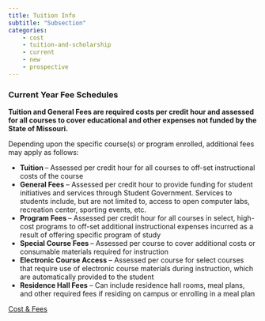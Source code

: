 ```yaml
---
title: Tuition Info
subtitle: "Subsection"
categories:
    - cost
    - tuition-and-scholarship
    - current
    - new
    - prospective
---
```

<div id="flush-collapseOne" aria-labelledby="flush-headingOne" data-mdb-parent="#accordionFlushExample"
    class="accordion-collapse collapse show" style="">
    <div class="accordion-body">
        <div class="fs-cell fs-lg-8 fs-lg-justify-center">
            <div class="typography">
                <h3><span data-contrast="none" lang="EN" xml:lang="EN"
                        class="TextRun MacChromeBold SCXW184871490 BCX0"><span data-ccp-parastyle="heading 3"
                            class="NormalTextRun SCXW184871490 BCX0">Current Year </span></span><span
                        data-contrast="none" lang="EN" xml:lang="EN"
                        class="TextRun MacChromeBold SCXW184871490 BCX0"><span data-ccp-parastyle="heading 3"
                            class="NormalTextRun SCXW184871490 BCX0">Fee Schedules </span></span></h3>
                <p><strong>Tuition and General Fees are required costs per credit hour and assessed for all courses to
                        cover educational and other expenses not funded by the State of Missouri.&nbsp;&nbsp;</strong>
                </p>
                <p><span data-contrast="auto">Depending upon the specific course(s) or program enrolled, additional fees
                        may apply as follows:</span><span
                        data-ccp-props="{&quot;201341983&quot;:0,&quot;335559740&quot;:240}">&nbsp;</span><span
                        data-ccp-props="{&quot;201341983&quot;:0,&quot;335559740&quot;:240}">&nbsp;</span></p>
                <ul>
                    <li aria-setsize="-1" data-aria-level="1" data-aria-posinset="1" data-font="Helvetica Neue"
                        data-leveltext="●" data-listid="1"><strong><span
                                data-contrast="auto">Tuition&nbsp;</span></strong><span data-contrast="auto">– Assessed
                            per credit hour for all courses to off-set instructional costs of the course</span><span
                            data-ccp-props="{&quot;201341983&quot;:0,&quot;335559740&quot;:240}">&nbsp;</span></li>
                    <li aria-setsize="-1" data-aria-level="1" data-aria-posinset="2" data-font="Helvetica Neue"
                        data-leveltext="●" data-listid="1"><strong><span data-contrast="auto">General
                                Fees</span></strong><span data-contrast="auto">&nbsp;– Assessed per credit hour to
                            provide funding for student initiatives and services through Student Government. Services to
                            students include, but are not limited to, access to open computer labs, recreation center,
                            sporting events, etc.</span><span
                            data-ccp-props="{&quot;201341983&quot;:0,&quot;335559740&quot;:240}">&nbsp;</span></li>
                    <li aria-setsize="-1" data-aria-level="1" data-aria-posinset="3" data-font="Helvetica Neue"
                        data-leveltext="●" data-listid="1"><strong><span data-contrast="auto">Program
                                Fees&nbsp;</span></strong><span data-contrast="auto">– Assessed per credit hour for all
                            courses in&nbsp;select, high-cost programs to off-set additional instructional expenses
                            incurred as a result of offering specific program of study</span><span
                            data-ccp-props="{&quot;201341983&quot;:0,&quot;335559740&quot;:240}">&nbsp;</span></li>
                    <li aria-setsize="-1" data-aria-level="1" data-aria-posinset="4" data-font="Helvetica Neue"
                        data-leveltext="●" data-listid="1"><strong><span data-contrast="auto">Special Course
                                Fees&nbsp;</span></strong><span data-contrast="auto">– Assessed per course to cover
                            additional costs or consumable materials required for instruction</span><span
                            data-ccp-props="{&quot;201341983&quot;:0,&quot;335559740&quot;:240}">&nbsp;</span></li>
                    <li aria-setsize="-1" data-aria-level="1" data-aria-posinset="5" data-font="Helvetica Neue"
                        data-leveltext="●" data-listid="1"><strong><span data-contrast="auto">Electronic Course
                                Access</span></strong><span data-contrast="auto">&nbsp;– Assessed per course for select
                            courses that require use of electronic course materials during instruction, which are
                            automatically provided to the student</span><span
                            data-ccp-props="{&quot;201341983&quot;:0,&quot;335559740&quot;:240}">&nbsp;</span></li>
                    <li aria-setsize="-1" data-aria-level="1" data-aria-posinset="6" data-font="Helvetica Neue"
                        data-leveltext="●" data-listid="1"><strong><span data-contrast="auto">Residence Hall
                                Fees</span></strong><span data-contrast="auto">&nbsp;– Can include residence hall rooms,
                            meal plans, and other required fees if residing on campus or enrolling in a meal
                            plan</span><span
                            data-ccp-props="{&quot;201341983&quot;:0,&quot;335559740&quot;:240}">&nbsp;</span><span
                            data-ccp-props="{&quot;201341983&quot;:0,&quot;335559740&quot;:240}"></span></li>
                </ul><span data-ccp-props="{&quot;201341983&quot;:0,&quot;335559740&quot;:240}"><a id="fees"></a></span>
            </div>
        </div><a href="https://semo.edu/student-support/financial-services/cost/index.html" target="blank">Cost &amp; Fees</a>
    </div>
</div>